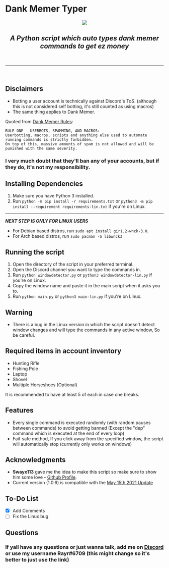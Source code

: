 
# Dank Memer Typer
<p align=center><img src="https://img.shields.io/github/v/release/Rayrsn/Dank-Memer-Auto-Typer?style=for-the-badge&color=8829d6"></img></p>

### <h2 align="center"> <i> <b> A Python script which auto types dank memer commands to get ez money </b> </i> </h2>

<br>
<hr>
<br>

## Disclaimers
* Botting a user account is technically against Discord's ToS. (although this is not considered self botting, it's still counted as using macros) 
* The same thing applies to Dank Memer.

Quoted from [Dank Memer Rules](https://dankmemer.lol/rules):
```
RULE ONE - USERBOTS, SPAMMING, AND MACROS:
Userbotting, macros, scripts and anything else used to automate running commands is strictly forbidden.
On top of this, massive amounts of spam is not allowed and will be punished with the same severity.
```

### I very much doubt that they'll ban any of your accounts, but if they do, it's not my responsibility.
## Installing Dependencies 
1. Make sure you have Python 3 installed.
2. Run `python -m pip install -r requirements.txt` or `python3 -m pip install --requirement requirements-lin.txt` if you're on Linux.

<hr>

***NEXT STEP IS ONLY FOR LINUX USERS***
* For Debian based distros, run `sudo apt install gir1.2-wnck-3.0`.
* For Arch based distros, run `sudo pacman -S libwnck3`
## Running the script
1. Open the directory of the script in your preferred terminal.
2. Open the Discord channel you want to type the commands in.
3. Run `python windowdetector.py` or `python3 windowdetector-lin.py` if you're on Linux.
4. Copy the window name and paste it in the main script when it asks you to.
5. Run `python main.py` or `python3 main-lin.py` if you're on Linux.
## Warning
* There is a bug in the Linux version in which the script doesn't detect window changes and will type the commands in any active window, So be careful.
## Required items in account inventory
* Hunting Rifle
* Fishing Pole
* Laptop
* Shovel
* Multiple Horseshoes (Optional)

It is recommended to have at least 5 of each in case one breaks.

## Features
* Every single command is executed randomly (with random pauses between commands) to avoid getting banned (Except the "dep" command which is executed at the end of every loop)
* Fail-safe method, If you click away from the specified window, the script will automatically stop (currently only works on windows)

## Acknowledgments
* **Swayx113** gave me the idea to make this script so make sure to show him some love - [Github Profile](https://github.com/Swayx113).
* Current version (1.0.6) is compatible with the [May 15th 2021 Update](https://discord.com/channels/470337009886429194/599044275291947016/842860114821382144) 
## To-Do List
- [x] Add Comments
- [ ] Fix the Linux bug

## Questions
### If yall have any questions or just wanna talk, add me on [Discord](https://rayr.ml/LinkInBio) or use my username Rayr#6709 (this might change so it's better to just use the link)
